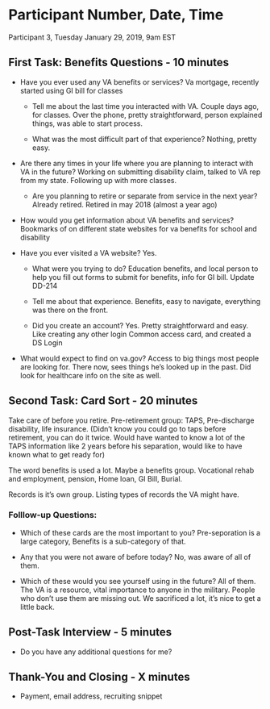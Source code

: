 # Participant Number, Date, Time
Participant 3, Tuesday January 29, 2019, 9am EST

## First Task: Benefits Questions - 10 minutes


- Have you ever used any VA benefits or services?
Va mortgage, recently started using GI bill for classes


  - Tell me about the last time you interacted with VA.
Couple days ago, for classes. Over the phone, pretty straightforward, person explained things, was able to start process. 

  - What was the most difficult part of that experience?
Nothing, pretty easy. 

- Are there any times in your life where you are planning to interact with VA in the future?
Working on submitting disability claim, talked to VA rep from my state. Following up with more classes. 

  - Are you planning to retire or separate from service in the next year?
Already retired. Retired in may 2018 (almost a year ago)

- How would you get information about VA benefits and services?
Bookmarks of on different state websites for va benefits for school and disability

- Have you ever visited a VA website?
Yes. 

  - What were you trying to do?
Education benefits, and local person to help you fill out forms to submit for benefits, info for GI bill. Update DD-214

  - Tell me about that experience.
Benefits, easy to navigate, everything was there on the front. 

  - Did you create an account?
Yes. Pretty straightforward and easy. Like creating any other login
Common access card, and created a DS Login

- What would expect to find on va.gov?
Access to big things most people are looking for. There now, sees things he’s looked up in the past. Did look for healthcare info on the site as well. 

## Second Task: Card Sort - 20 minutes
Take care of before you retire. Pre-retirement group: TAPS, Pre-discharge disability, life insurance. (Didn’t know you could go to taps before retirement, you can do it twice. Would have wanted to know a lot of the TAPS information  like 2 years before his separation, would like to have known what to get ready for)

The word benefits is used a lot. Maybe a benefits group. Vocational rehab and employment, pension, Home loan, GI Bill, Burial.

Records is it’s own group. Listing types of records the VA might have. 

### Folllow-up Questions:
- Which of these cards are the most important to you?
Pre-seporation is a large category, Benefits is a sub-category of that. 

- Any that you were not aware of before today?
No, was aware of all of them.

- Which of these would you see yourself using in the future?
All of them. The VA is a resource, vital importance to anyone in the military. People who don’t use them are missing out. We sacrificed a lot, it’s nice to get a little back. 

## Post-Task Interview - 5 minutes

- Do you have any additional questions for me?

## Thank-You and Closing - X minutes

- Payment, email address, recruiting snippet

